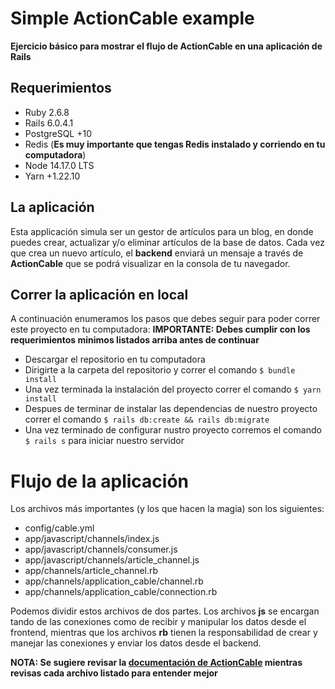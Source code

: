 # Simple ActionCable example

**Ejercicio básico para mostrar el flujo de ActionCable en una aplicación de Rails**

## Requerimientos

- Ruby 2.6.8
- Rails 6.0.4.1
- PostgreSQL +10
- Redis (**Es muy importante que tengas Redis instalado y corriendo en tu computadora**)
- Node 14.17.0 LTS
- Yarn +1.22.10

## La aplicación

Esta applicación simula ser un gestor de artículos para un blog, en donde puedes crear, actualizar y/o eliminar
artículos de la base de datos. Cada vez que crea un nuevo artículo, el **backend** enviará un mensaje a través de
**ActionCable** que se podrá visualizar en la consola de tu navegador.

## Correr la aplicación en local
A continuación enumeramos los pasos que debes seguir para poder correr este proyecto en tu computadora:
**IMPORTANTE: Debes cumplir con los requerimientos minimos listados arriba antes de continuar**
- Descargar el repositorio en tu computadora
- Dirigirte a la carpeta del repositorio y correr el comando `$ bundle install`
- Una vez terminada la instalación del proyecto correr el comando `$ yarn install`
- Despues de terminar de instalar las dependencias de nuestro proyecto correr el comando `$ rails db:create && rails db:migrate`
- Una vez terminado de configurar nustro proyecto corremos el comando `$ rails s` para iniciar nuestro servidor

# Flujo de la aplicación

Los archivos más importantes (y los que hacen la magia) son los siguientes:
- config/cable.yml
- app/javascript/channels/index.js
- app/javascript/channels/consumer.js
- app/javascript/channels/article_channel.js
- app/channels/article_channel.rb
- app/channels/application_cable/channel.rb
- app/channels/application_cable/connection.rb

Podemos dividir estos archivos de dos partes. Los archivos **js** se encargan tando de las conexiones como de recibir y
manipular los datos desde el frontend, mientras que los archivos **rb** tienen la responsabilidad de crear y manejar
las conexiones y enviar los datos desde el backend.

**NOTA: Se sugiere revisar la [documentación de ActionCable](https://guides.rubyonrails.org/action_cable_overview.html)
mientras revisas cada archivo listado para entender mejor**
